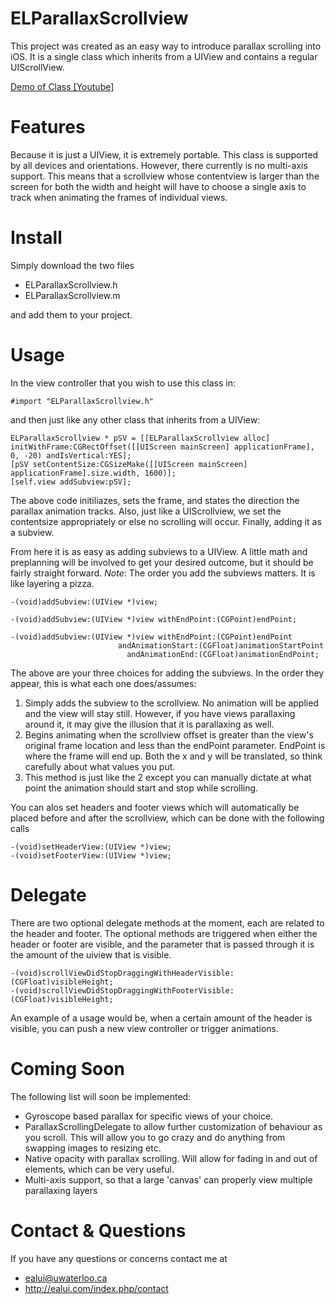ELParallaxScrollview
====================
This project was created as an easy way to introduce parallax scrolling into iOS. It is a single class which inherits from a UIView and contains a regular UIScrollView.

[Demo of Class [Youtube]](http://www.youtube.com/watch?v=oxJqNcEaJaA)

Features
====================
Because it is just a UIView, it is extremely portable. This class is supported by all devices and orientations. However, there currently is no multi-axis support. This means that a scrollview whose contentview is larger than the screen for both the width and height will have to choose a single axis to track when animating the frames of individual views.

Install
====================
Simply download the two files

- ELParallaxScrollview.h
- ELParallaxScrollview.m

and add them to your project.

Usage
====================
In the view controller that you wish to use this class in:

```
#import "ELParallaxScrollview.h"
```

and then just like any other class that inherits from a UIView:

```
ELParallaxScrollview * pSV = [[ELParallaxScrollview alloc] initWithFrame:CGRectOffset([[UIScreen mainScreen] applicationFrame], 0, -20) andIsVertical:YES];
[pSV setContentSize:CGSizeMake([[UIScreen mainScreen] applicationFrame].size.width, 1600)];
[self.view addSubview:pSV];
```

The above code initiliazes, sets the frame, and states the direction the parallax animation tracks. Also, just like a UIScrollview, we set the contentsize appropriately or else no scrolling will occur. Finally, adding it as a subview.

From here it is as easy as adding subviews to a UIView. A little math and preplanning will be involved to get your desired outcome, but it should be fairly straight forward. *Note*: The order you add the subviews matters. It is like layering a pizza.

```
-(void)addSubview:(UIView *)view;

-(void)addSubview:(UIView *)view withEndPoint:(CGPoint)endPoint;

-(void)addSubview:(UIView *)view withEndPoint:(CGPoint)endPoint
                        andAnimationStart:(CGFloat)animationStartPoint
                          andAnimationEnd:(CGFloat)animationEndPoint;
```

The above are your three choices for adding the subviews. In the order they appear, this is what each one does/assumes:

1. Simply adds the subview to the scrollview. No animation will be applied and the view will stay still. However, if you have views parallaxing around it, it may give the illusion that it is parallaxing as well.
2. Begins animating when the scrollview offset is greater than the view's original frame location and less than the endPoint parameter. EndPoint is where the frame will end up. Both the x and y will be translated, so think carefully about what values you put.
3. This method is just like the 2 except you can manually dictate at what point the animation should start and stop while scrolling.

You can alos set headers and footer views which will automatically be placed before and after the scrollview, which can be done with the following calls

```
-(void)setHeaderView:(UIView *)view;
-(void)setFooterView:(UIView *)view;
```

Delegate
=====================

There are two optional delegate methods at the moment, each are related to the header and footer. The optional methods are triggered when either the header or footer are visible, and the parameter that is passed through it is the amount of the uiview that is visible.

```
-(void)scrollViewDidStopDraggingWithHeaderVisible:(CGFloat)visibleHeight;
-(void)scrollViewDidStopDraggingWithFooterVisible:(CGFloat)visibleHeight;
```

An example of a usage would be, when a certain amount of the header is visible, you can push a new view controller or trigger animations.

Coming Soon
=====================
The following list will soon be implemented:

- Gyroscope based parallax for specific views of your choice.
- ParallaxScrollingDelegate to allow further customization of behaviour as you scroll. This will allow you to go crazy and do anything from swapping images to resizing etc.
- Native opacity with parallax scrolling. Will allow for fading in and out of elements, which can be very useful.
- Multi-axis support, so that a large 'canvas' can properly view multiple parallaxing layers

Contact & Questions
=====================
If you have any questions or concerns contact me at

- ealui@uwaterloo.ca
- http://ealui.com/index.php/contact
